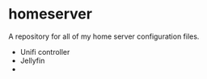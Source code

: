 # homeserver
A repository for all of my home server configuration files. 

- Unifi controller
- Jellyfin
- 
